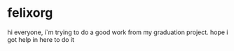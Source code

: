 # felixorg
hi everyone, i`m trying to do a good work from my graduation project.
hope i got help in here to do it 
